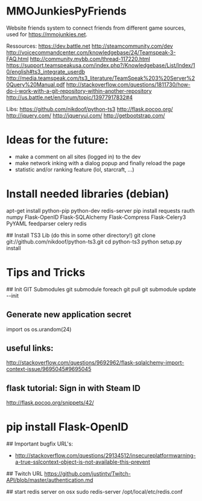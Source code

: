 MMOJunkiesPyFriends
===================

Website friends system to connect friends from different game sources, used for https://mmojunkies.net.


Ressources:
https://dev.battle.net
http://steamcommunity.com/dev
http://voicecommandcenter.com/knowledgebase/24/Teamspeak-3-FAQ.html
http://community.mybb.com/thread-117220.html
https://support.teamspeakusa.com/index.php?/Knowledgebase/List/Index/10/english#ts3_integrate_userdb
http://media.teamspeak.com/ts3_literature/TeamSpeak%203%20Server%20Query%20Manual.pdf
http://stackoverflow.com/questions/1811730/how-do-i-work-with-a-git-repository-within-another-repository
http://us.battle.net/en/forum/topic/13977917832#4

Libs:
https://github.com/nikdoof/python-ts3
http://flask.pocoo.org/
http://jquery.com/
http://jqueryui.com/
http://getbootstrap.com/

# Ideas for the future:
- make a comment on all sites (logged in) to the dev
- make network inking with a dialog popup and finally reload the page
- statistic and/or ranking feature (lol, starcraft, ...)

# Install needed libraries (debian)
apt-get install python-pip python-dev redis-server
pip install requests rauth numpy Flask-OpenID Flask-SQLAlchemy Flask-Compress Flask-Celery3 PyYAML feedparser celery redis

## Install TS3 Lib (do this in some other directory!)
git clone git://github.com/nikdoof/python-ts3.git
cd python-ts3
python setup.py install

# Tips and Tricks
## Init GIT Submodules
git submodule foreach git pull
git submodule update --init

## Generate new application secret
import os
os.urandom(24) 

## useful links:
http://stackoverflow.com/questions/9692962/flask-sqlalchemy-import-context-issue/9695045#9695045

## flask tutorial: Sign in with Steam ID
http://flask.pocoo.org/snippets/42/
#  pip install Flask-OpenID

## Important bugfix URL's:
- http://stackoverflow.com/questions/29134512/insecureplatformwarning-a-true-sslcontext-object-is-not-available-this-prevent

## Twitch URL
https://github.com/justintv/Twitch-API/blob/master/authentication.md

## start redis server on osx
sudo redis-server /opt/local/etc/redis.conf
